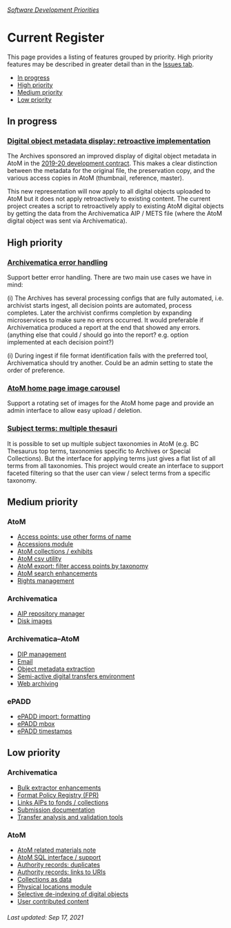 ###### [Software Development Priorities](README.md)

# Current Register
This page provides a listing of features grouped by priority. High priority features may be described in greater detail than in the [Issues tab](https://github.com/SFU-Archives/software-development-priorities/issues).
- [In progress](#in-progress)
- [High priority](#high-priority)
- [Medium priority](#medium-priority)
- [Low priority](#low-priority)

## In progress
### [Digital object metadata display: retroactive implementation](https://github.com/SFU-Archives/software-development-priorities/issues/43)
The Archives sponsored an improved display of digital object metadata in AtoM in the [2019-20 development contract](/development-contracts/2019-20.md). This makes a clear distinction between the metadata for the original file, the preservation copy, and the various access copies in AtoM (thumbnail, reference, master).

This new representation will now apply to all digital objects uploaded to AtoM but it does not apply retroactively to existing content. The current project creates a script to retroactively apply to existing AtoM digital objects by getting the data from the Archivematica AIP / METS file (where the AtoM digital object was sent via Archivematica).

## High priority
### [Archivematica error handling](https://github.com/SFU-Archives/software-development-priorities/issues/7)
Support better error handling. There are two main use cases we have in mind:

(i) The Archives has several processing configs that are fully automated, i.e. archivist starts ingest, all decision points are automated, process completes. Later the archivist confirms completion by expanding microservices to make sure no errors occurred. It would preferable if Archivematica produced a report at the end that showed any errors. (anything else that could / should go into the report? e.g. option implemented at each decision point?)

(i) During ingest if file format identification fails with the preferred tool, Archivematica should try another. Could be an admin setting to state the order of preference.

### [AtoM home page image carousel](https://github.com/SFU-Archives/software-development-priorities/issues/38)
Support a rotating set of images for the AtoM home page and provide an admin interface to allow easy upload / deletion.


### [Subject terms: multiple thesauri](https://github.com/SFU-Archives/software-development-priorities/issues/32)
It is possible to set up multiple subject taxonomies in AtoM (e.g. BC Thesaurus top terms, taxonomies specific to Archives or Special Collections). But the interface for applying terms just gives a flat list of all terms from all taxonomies. This project would create an interface to support faceted filtering so that the user can view / select terms from a specific taxonomy.

## Medium priority
### AtoM
- [Access points: use other forms of name](https://github.com/SFU-Archives/software-development-priorities/issues/35)
- [Accessions module](https://github.com/SFU-Archives/software-development-priorities/issues/21)
- [AtoM collections / exhibits](https://github.com/SFU-Archives/software-development-priorities/issues/39)
- [AtoM csv utility](https://github.com/SFU-Archives/software-development-priorities/issues/26)
- [AtoM export: filter access points by taxonomy](https://github.com/SFU-Archives/software-development-priorities/issues/33)
- [AtoM search enhancements](https://github.com/SFU-Archives/software-development-priorities/issues/20)
- [Rights management](https://github.com/SFU-Archives/software-development-priorities/issues/18)

### Archivematica
- [AIP repository manager](https://github.com/SFU-Archives/software-development-priorities/issues/11)
- [Disk images](https://github.com/SFU-Archives/software-development-priorities/issues/4)

### Archivematica–AtoM
- [DIP management](https://github.com/SFU-Archives/software-development-priorities/issues/12)
- [Email](https://github.com/SFU-Archives/software-development-priorities/issues/13)
- [Object metadata extraction](https://github.com/SFU-Archives/software-development-priorities/issues/14)
- [Semi-active digital transfers environment](https://github.com/SFU-Archives/software-development-priorities/issues/16)
- [Web archiving](https://github.com/SFU-Archives/software-development-priorities/issues/15)

### ePADD
- [ePADD import: formatting](https://github.com/SFU-Archives/software-development-priorities/issues/45)
- [ePADD mbox](https://github.com/SFU-Archives/software-development-priorities/issues/46)
- [ePADD timestamps](https://github.com/SFU-Archives/software-development-priorities/issues/44)

## Low priority
### Archivematica
- [Bulk extractor enhancements](https://github.com/SFU-Archives/software-development-priorities/issues/3)
- [Format Policy Registry (FPR)](https://github.com/SFU-Archives/software-development-priorities/issues/5)
- [Links AIPs to fonds / collections](https://github.com/SFU-Archives/software-development-priorities/issues/1)
- [Submission documentation](https://github.com/SFU-Archives/software-development-priorities/issues/6)
- [Transfer analysis and validation tools](https://github.com/SFU-Archives/software-development-priorities/issues/2)

### AtoM
- [AtoM related materials note](https://github.com/SFU-Archives/software-development-priorities/issues/40)
- [AtoM SQL interface / support](https://github.com/SFU-Archives/software-development-priorities/issues/30)
- [Authority records: duplicates](https://github.com/SFU-Archives/software-development-priorities/issues/34)
- [Authority records: links to URIs](https://github.com/SFU-Archives/software-development-priorities/issues/36)
- [Collections as data](https://github.com/SFU-Archives/software-development-priorities/issues/22)
- [Physical locations module](https://github.com/SFU-Archives/software-development-priorities/issues/19)
- [Selective de-indexing of digital objects](https://github.com/SFU-Archives/software-development-priorities/issues/27)
- [User contributed content](https://github.com/SFU-Archives/software-development-priorities/issues/24)


###### Last updated: Sep 17, 2021
